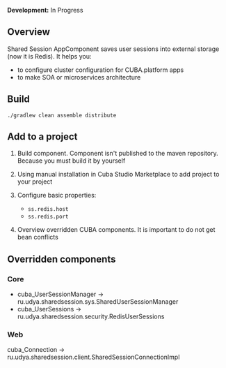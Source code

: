 **Development:** In Progress

## Overview

Shared Session AppComponent saves user sessions into external storage (now it is Redis).
It helps you:
- to configure cluster configuration for CUBA.platform apps
- to make SOA or microservices architecture


## Build

```shell script
./gradlew clean assemble distribute 
```


## Add to a project

1. Build component. Component isn't published to the maven repository. Because you must build it by yourself

2. Using manual installation in Cuba Studio Marketplace to add project to your project

3. Configure basic properties:
    - `ss.redis.host`
    - `ss.redis.port`
    
4. Overview overridden CUBA components. It is important to do not get bean conflicts 
    
## Overridden components

### Core

- cuba_UserSessionManager -> ru.udya.sharedsession.sys.SharedUserSessionManager
- cuba_UserSessions -> ru.udya.sharedsession.security.RedisUserSessions 

### Web

cuba_Connection -> ru.udya.sharedsession.client.SharedSessionConnectionImpl